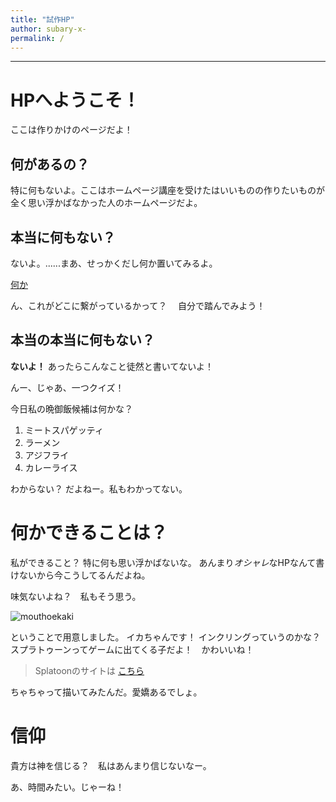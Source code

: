 ```yaml
---
title: "試作HP"
author: subary-x-
permalink: /
---
```







---

# HPへようこそ！　
ここは作りかけのページだよ！

## 何があるの？

特に何もないよ。ここはホームページ講座を受けたはいいものの作りたいものが全く思い浮かばなかった人のホームページだよ。


<!-- # 見出し1 -->
<!-- ## 見出し2
### 見出し3
#### 見出し4
##### 見出し5
###### 見出し6 -->
<!-- 改行は、行末に半角スペースを2個いれる
次の行 -->

## 本当に何もない？

ないよ。......まあ、せっかくだし何か置いてみるよ。


[何か](https://www.google.co.jp/)


ん、これがどこに繋がっているかって？　 自分で踏んでみよう！



## 本当の本当に何もない？

**ないよ！**
あったらこんなこと徒然と書いてないよ！

んー、じゃあ、一つクイズ！

今日私の晩御飯候補は何かな？  
1. ミートスパゲッティ
2. ラーメン
3. アジフライ
4. カレーライス

わからない？
だよねー。私もわかってない。


# 何かできることは？
私ができること？ 特に何も思い浮かばないな。
あんまり*オシャレ*なHPなんて書けないから今こうしてるんだよね。

味気ないよね？　私もそう思う。


![mouthoekaki](https://github.com/subaru-x-aya/GHPages_WebSite/assets/87291255/08b8a0b1-b47f-4711-88be-574f0ab5754c)


ということで用意しました。
イカちゃんです！
インクリングっていうのかな？  
スプラトゥーンってゲームに出てくる子だよ！　かわいいね！
>Splatoonのサイトは
[こちら](https://www.nintendo.co.jp/character/splatoon/)

ちゃちゃって描いてみたんだ。愛嬌あるでしょ。



# 信仰

貴方は神を信じる？　私はあんまり信じないなー。


あ、時間みたい。じゃーね！


<!--  引用
>> 多重引用

- 箇条書きリスト
  - ネスト
    - さらにネスト

1. 番号付きリスト
   1. ネスト
      1. さらにネスト


| 列1  | 列2  |
|-----|-----|
| 内容  | 内容  |
| 内容  | 内容  |

![image](/GHPages_WebSite/assets/images/logo-150.png)
 -->
